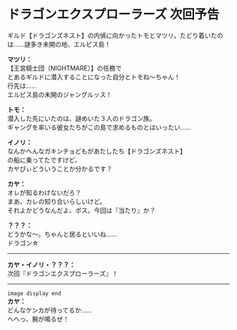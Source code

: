 # ドラゴンエクスプローラーズ 次回予告
ギルド【ドラゴンズネスト】の内偵に向かったトモとマツリ。たどり着いたのは……謎多き未開の地、エルピス島！
  
**マツリ：**  
【王宮騎士団（NIGHTMARE）】の任務で  
とあるギルドに潜入することになった自分とトモね～ちゃん！  
行先は……  
エルピス島の未開のジャングルッス！  
  
**トモ：**  
潜入した先にいたのは、謎めいた３人のドラゴン族。  
ギャングを率いる彼女たちがこの島で求めるものとはいったい……  
  
**イノリ：**  
なんかへんなガキンチョどもがあたしたち【ドラゴンズネスト】  
の船に乗ってたですけど、  
カヤぴぃどういうことか分かるです？  
  
**カヤ：**  
オレが知るわけないだろ？  
まあ、カレの知り合いらしいけど。  
それよかどうなんだよ、ボス。今回は『当たり』か？  
  
**？？？：**  
どうかな～。ちゃんと居るといいね……  
ドラゴン☆  
  

---  
  
**カヤ・イノリ・？？？：**  
次回『ドラゴンエクスプローラーズ』！  
  

---  
  
`image display end`  
**カヤ：**  
どんなケンカが待ってるか……  
へへっ、腕が鳴るぜ！  
